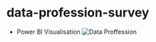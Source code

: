 # data-profession-survey
- Power BI Visualisation
![Data Proffession](/data_professional_survey/images/data-proffession.PNG "Data")


